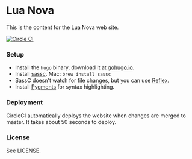 Lua Nova
========

This is the content for the Lua Nova web site.

[![Circle CI](https://circleci.com/gh/luanova/luanova.org.svg?style=svg)](https://circleci.com/gh/luanova/luanova.org)

### Setup

* Install the `hugo` binary, download it at [gohugo.io](http://gohugo.io/).
* Install [sassc](https://github.com/sass/sassc).
  Mac: `brew install sassc`
* SassC doesn't watch for file changes, but you can use [Reflex](https://github.com/cespare/reflex).
* Install [Pygments](http://pygments.org/) for syntax highlighting.

### Deployment

CircleCI automatically deploys the website when changes are merged to master. It takes about 50 seconds to deploy.

### License

See LICENSE.
